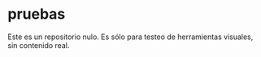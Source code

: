 # pruebas
Este es un repositorio nulo. Es sólo para testeo de herramientas visuales, sin contenido real.
